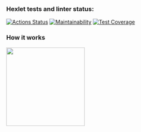 ### Hexlet tests and linter status:
[![Actions Status](https://github.com/igshipilov/frontend-project-46/actions/workflows/hexlet-check.yml/badge.svg)](https://github.com/igshipilov/frontend-project-46/actions)
[![Maintainability](https://api.codeclimate.com/v1/badges/0746c48ef8ae17b78479/maintainability)](https://codeclimate.com/github/igshipilov/frontend-project-46/maintainability)
[![Test Coverage](https://api.codeclimate.com/v1/badges/0746c48ef8ae17b78479/test_coverage)](https://codeclimate.com/github/igshipilov/frontend-project-46/test_coverage)

### How it works
<a href="https://asciinema.org/a/616842?autoplay=1"><img src="https://asciinema.org/a/616842.png" width="209"/></a>
